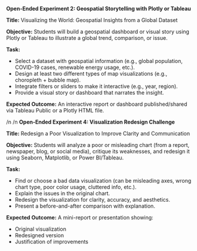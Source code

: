 **Open-Ended Experiment 2: Geospatial Storytelling with Plotly or Tableau**

**Title:** Visualizing the World: Geospatial Insights from a Global Dataset

**Objective:**
Students will build a geospatial dashboard or visual story using Plotly or Tableau to illustrate a global trend, comparison, or issue.

**Task:**
- Select a dataset with geospatial information (e.g., global population, COVID-19 cases, renewable energy usage, etc.).
- Design at least two different types of map visualizations (e.g., choropleth + bubble map).
- Integrate filters or sliders to make it interactive (e.g., year, region).
- Provide a visual story or dashboard that narrates the insight.

**Expected Outcome:**
An interactive report or dashboard published/shared via Tableau Public or a Plotly HTML file.

/n
/n
**Open-Ended Experiment 4: Visualization Redesign Challenge**

**Title:** Redesign a Poor Visualization to Improve Clarity and Communication

**Objective:**
Students will analyze a poor or misleading chart (from a report, newspaper, blog, or social media), critique its weaknesses, and redesign it using Seaborn, Matplotlib, or Power BI/Tableau.

**Task:**
- Find or choose a bad data visualization (can be misleading axes, wrong chart type, poor color usage, cluttered info, etc.).
- Explain the issues in the original chart.
- Redesign the visualization for clarity, accuracy, and aesthetics.
- Present a before-and-after comparison with explanation.

**Expected Outcome:**
A mini-report or presentation showing:
- Original visualization
- Redesigned version
- Justification of improvements
